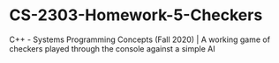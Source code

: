 # CS-2303-Homework-5-Checkers
C++ - Systems Programming Concepts (Fall 2020) | A working game of checkers played through the console against a simple AI
